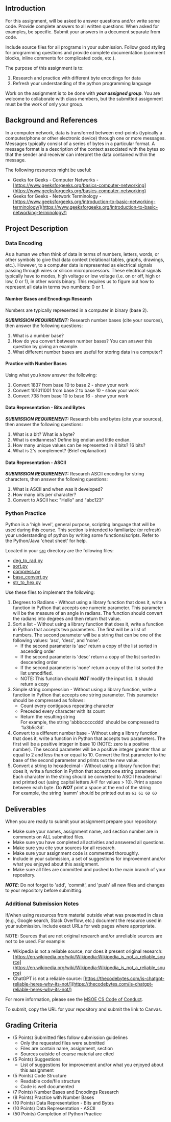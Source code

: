 ## Introduction

For this assignment, will be asked to answer questions and/or write some code. Provide complete answers to all written questions: When asked for examples, be specific. Submit your answers in a document separate from code.

Include source files for all programs in your submission. Follow good styling for programming questions and provide complete documentation (comment blocks, inline comments for complicated code, etc.).

The purpose of this assignment is to:

1. Research and practice with different byte encodings for data
2. Refresh your understanding of the python programming language

Work on the assignment is to be done with **_your assigned group_**. You are welcome to collaborate with class members, but the submitted assignment must be the work of only your group.

## Background and References

In a computer network, data is transferred between end-points (typically a computer/phone or other electronic device) through one or more messages. Messages typically consist of a series of bytes in a particular format. A message format is a description of the context associated with the bytes so that the sender and receiver can interpret the data contained within the message.

The following resources might be useful:

- Geeks for Geeks - Computer Networks - [https://www.geeksforgeeks.org/basics-computer-networking](https://www.geeksforgeeks.org/basics-computer-networking)
- Geeks for Geeks - Network Terminology - [https://www.geeksforgeeks.org/introduction-to-basic-networking-terminology/](https://www.geeksforgeeks.org/introduction-to-basic-networking-terminology/)

## Project Description

### Data Encoding

As a human we often think of data in terms of numbers, letters, words, or other symbols to give that data context (relational tables, graphs, drawings, etc.). However, to a computer data is represented as electrical signals passing through wires or silicon microprocessors. These electrical signals typically have to modes, high voltage or low voltage (i.e. on or off, high or low, 0 or 1), in other words binary. This requires us to figure out how to represent all data in terms two numbers: 0 or 1.

#### Number Bases and Encodings Research

Numbers are typically represented in a computer in binary (base 2).

**_SUBMISSION REQUIREMENT:_** Research number bases (cite your sources), then answer the following questions:

1. What is a number base?
2. How do you convert between number bases? You can answer this question by giving an example.
3. What different number bases are useful for storing data in a computer?

#### Practice with Number Bases

Using what you know answer the following:

1. Convert 1837 from base 10 to base 2 - show your work
2. Convert 101011001 from base 2 to base 10 - show your work
3. Convert 738 from base 10 to base 16 - show your work

#### Data Representation - Bits and Bytes

**_SUBMISSION REQUIREMENT:_** Research bits and bytes (cite your sources), then answer the following questions:

1. What is a bit? What is a byte?
2. What is endianness? Define big endian and little endian.
3. How many unique values can be represented in 8 bits? 16 bits?
4. What is 2's complement? (Brief explanation)

#### Data Representation - ASCII

**_SUBMISSION REQUIREMENT:_** Research ASCII encoding for string characters, then answer the following questions:

1. What is ASCII and when was it developed?
2. How many bits per character?
3. Convert to ASCII hex: "Hello" and "abc123"

### Python Practice

Python is a 'high level', general purpose, scripting language that will be used during this course. This section is intended to familiarize (or refresh) your understanding of python by writing some functions/scripts. Refer to the Python/Java 'cheat sheet' for help.

Located in your [src](src) directory are the following files:

- [deg_to_rad.py](src/deg_to_rad.py)
- [sort.py](src/sort.py)
- [compress.py](src/compress.py)
- [base_convert.py](src/base_convert.py)
- [str_to_hex.py](src/str_to_hex.py)

Use these files to implement the following:

1. Degrees to Radians - Without using a library function that does it, write a function in Python that accepts one numeric parameter. This parameter will be the measure of an angle in radians. The function should convert the radians into degrees and then return that value.
2. Sort a list - Without using a library function that does it, write a function in Python that accepts two parameters. The first will be a list of numbers. The second parameter will be a string that can be one of the following values: 'asc', 'desc', and 'none'.
   - If the second parameter is 'asc' return a copy of the list sorted in ascending order
   - If the second parameter is 'desc' return a copy of the list sorted in descending order
   - If the second parameter is 'none' return a copy of the list sorted the list unmodified.
   - NOTE: This function should **_NOT_** modify the input list. It should return a copy
3. Simple string compression - Without using a library function, write a function in Python that accepts one string parameter. This parameter should be compressed as follows:
   - Count every contiguous repeating character
   - Preceded every character with its count
   - Return the resulting string
     <br/>
     For example, the string 'abbbcccccddd' should be compressed to '1a3b5c3d'.
4. Convert to a different number base - Without using a library function that does it, write a function in Python that accepts two parameters. The first will be a positive integer in base 10 (NOTE: zero is a positive number). The second parameter will be a positive integer greater than or equal to 2 and less than or equal to 10. Convert the first parameter to the base of the second parameter and prints out the new value.
5. Convert a string to hexadecimal - Without using a library function that does it, write a function in Python that accepts one string parameter. Each character in the string should be converted to ASCII hexadecimal and printed out (using capital letters A-F for values > 10). Print a space between each byte. Do **_NOT_** print a space at the end of the string
   <br/>
   For example, the string 'aamm' should be printed out as `61 61 6D 6D`

## Deliverables

When you are ready to submit your assignment prepare your repository:

- Make sure your names, assignment name, and section number are in comments on ALL submitted files.
- Make sure you have completed all activities and answered all questions.
- Make sure you cite your sources for all research.
- Make sure your assignment code is commented thoroughly.
- Include in your submission, a set of suggestions for improvement and/or what you enjoyed about this assignment.
- Make sure all files are committed and pushed to the main branch of your repository.

**_NOTE_**: Do not forget to 'add', 'commit', and 'push' all new files and changes to your repository before submitting.

### Additional Submission Notes

If/when using resources from material outside what was presented in class (e.g., Google search, Stack Overflow, etc.) document the resource used in your submission. Include exact URLs for web pages where appropriate.

NOTE: Sources that are not original research and/or unreliable sources are not to be used. For example:

- Wikipedia is not a reliable source, nor does it present original research: [https://en.wikipedia.org/wiki/Wikipedia:Wikipedia_is_not_a_reliable_source](https://en.wikipedia.org/wiki/Wikipedia:Wikipedia_is_not_a_reliable_source)
- ChatGPT is not a reliable source: [https://thecodebytes.com/is-chatgpt-reliable-heres-why-its-not/](https://thecodebytes.com/is-chatgpt-reliable-heres-why-its-not/)

For more information, please see the [MSOE CS Code of Conduct](https://msoe.s3.amazonaws.com/files/resources/swecsc-computing-code-of-conduct.pdf).

To submit, copy the URL for your repository and submit the link to Canvas.

## Grading Criteria

- (5 Points) Submitted files follow submission guidelines
  - Only the requested files were submitted
  - Files are contain name, assignment, section
  - Sources outside of course material are cited
- (5 Points) Suggestions
  - List of suggestions for improvement and/or what you enjoyed about this assignment
- (5 Points) Code Structure
  - Readable code/file structure
  - Code is well documented
- (7 Points) Number Bases and Encodings Research
- (8 Points) Practice with Number Bases
- (10 Points) Data Representation - Bits and Bytes
- (10 Points) Data Representation - ASCII
- (50 Points) Completion of Python Practice
